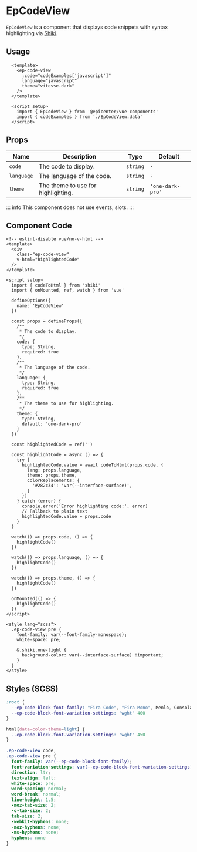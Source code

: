 # EpCodeView



`EpCodeView` is a component that displays code snippets with syntax highlighting via [Shiki](https://shiki.matsu.io/).

## Usage
```vue
  <template>
    <ep-code-view
      :code="codeExamples['javascript']"
      language="javascript"
      theme="vitesse-dark"
    />
  </template>

  <script setup>
    import { EpCodeView } from '@epicenter/vue-components'
    import { codeExamples } from './EpCodeView.data'
  </script>
```
    

## Props
| Name | Description | Type | Default |
|------|-------------|------|---------|
| `code` | The code to display. | `string` | `-` |
| `language` | The language of the code. | `string` | `-` |
| `theme` | The theme to use for highlighting. | `string` | `'one-dark-pro'` |


::: info
This component does not use events, slots.
:::

## Component Code

```vue
<!-- eslint-disable vue/no-v-html -->
<template>
  <div
    class="ep-code-view"
    v-html="highlightedCode"
  />
</template>

<script setup>
  import { codeToHtml } from 'shiki'
  import { onMounted, ref, watch } from 'vue'

  defineOptions({
    name: 'EpCodeView'
  })

  const props = defineProps({
    /**
     * The code to display.
     */
    code: {
      type: String,
      required: true
    },
    /**
     * The language of the code.
     */
    language: {
      type: String,
      required: true
    },
    /**
     * The theme to use for highlighting.
     */
    theme: {
      type: String,
      default: 'one-dark-pro'
    }
  })

  const highlightedCode = ref('')

  const highlightCode = async () => {
    try {
      highlightedCode.value = await codeToHtml(props.code, {
        lang: props.language,
        theme: props.theme,
        colorReplacements: {
          '#282c34': 'var(--interface-surface)',
        }
      })
    } catch (error) {
      console.error('Error highlighting code:', error)
      // Fallback to plain text
      highlightedCode.value = props.code
    }
  }

  watch(() => props.code, () => {
    highlightCode()
  })

  watch(() => props.language, () => {
    highlightCode()
  })

  watch(() => props.theme, () => {
    highlightCode()
  })

  onMounted(() => {
    highlightCode()
  })
</script>

<style lang="scss">
  .ep-code-view pre {
    font-family: var(--font-family-monospace);
    white-space: pre;

    &.shiki.one-light {
      background-color: var(--interface-surface) !important;
    }
  }
</style>

```

## Styles (SCSS)

```scss
:root {
  --ep-code-block-font-family: "Fira Code", "Fira Mono", Menlo, Consolas, "DejaVu Sans Mono", monospace;
  --ep-code-block-font-variation-settings: "wght" 400
}

html[data-color-theme=light] {
  --ep-code-block-font-variation-settings: "wght" 450
}

.ep-code-view code,
.ep-code-view pre {
  font-family: var(--ep-code-block-font-family);
  font-variation-settings: var(--ep-code-block-font-variation-settings);
  direction: ltr;
  text-align: left;
  white-space: pre;
  word-spacing: normal;
  word-break: normal;
  line-height: 1.5;
  -moz-tab-size: 2;
  -o-tab-size: 2;
  tab-size: 2;
  -webkit-hyphens: none;
  -moz-hyphens: none;
  -ms-hyphens: none;
  hyphens: none
}
```
